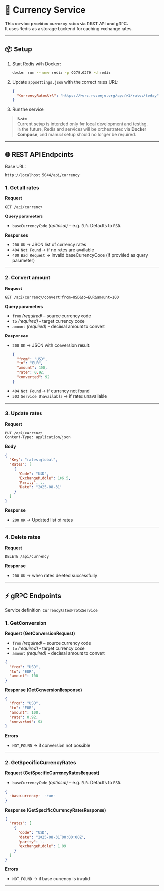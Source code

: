 # 💱 Currency Service

This service provides currency rates via REST API and gRPC.  
It uses Redis as a storage backend for caching exchange rates.

---

## 📦 Setup

1. Start Redis with Docker:
   ```bash
   docker run --name redis -p 6379:6379 -d redis
   ```

2. Update `appsettings.json` with the correct rates URL:
   ```json
   {
     "CurrencyRatesUrl": "https://kurs.resenje.org/api/v1/rates/today"
   }
   ```

3. Run the service

> **Note**  
> Current setup is intended only for local development and testing.  
> In the future, Redis and services will be orchestrated via **Docker Compose**, and manual setup should no longer be required.
---

## 🌐 REST API Endpoints

Base URL:
```
http://localhost:5044/api/currency
```

### 1. Get all rates
**Request**
```http
GET /api/currency
```

**Query parameters**
- `baseCurrencyCode` *(optional)* – e.g. `EUR`. Defaults to `RSD`.

**Responses**
- `200 OK` → JSON list of currency rates  
- `404 Not Found` → if no rates are available  
- `400 Bad Request` → invalid baseCurrencyCode (if provided as query parameter)

---

### 2. Convert amount
**Request**
```http
GET /api/currency/convert?from=USD&to=EUR&amount=100
```

**Query parameters**
- `from` *(required)* – source currency code  
- `to` *(required)* – target currency code  
- `amount` *(required)* – decimal amount to convert  

**Responses**
- `200 OK` → JSON with conversion result:
  ```json
  {
    "from": "USD",
    "to": "EUR",
    "amount": 100,
    "rate": 0.92,
    "converted": 92
  }
  ```
- `404 Not Found` → if currency not found  
- `503 Service Unavailable` → if rates unavailable  

---

### 3. Update rates
**Request**
```http
PUT /api/currency
Content-Type: application/json
```

**Body**
```json
{
  "Key": "rates:global",
  "Rates": [
    {
      "Code": "USD",
      "ExchangeMiddle": 106.5,
      "Parity": 1,
      "Date": "2025-08-31"
    }
  ]
}
```

**Response**
- `200 OK` → Updated list of rates  

---

### 4. Delete rates
**Request**
```http
DELETE /api/currency
```

**Response**
- `200 OK` → when rates deleted successfully  

---

## ⚡ gRPC Endpoints

Service definition: `CurrencyRatesProtoService`

### 1. GetConversion
**Request (GetConversionRequest)**

- `from` *(required)* – source currency code  
- `to` *(required)* – target currency code  
- `amount` *(required)* – decimal amount to convert  

```json
{
  "from": "USD",
  "to": "EUR",
  "amount": 100
}
```

**Response (GetConversionResponse)**
```json
{
  "from": "USD",
  "to": "EUR",
  "amount": 100,
  "rate": 0.92,
  "converted": 92
}
```

**Errors**
- `NOT_FOUND` → if conversion not possible  

---

### 2. GetSpecificCurrencyRates
**Request (GetSpecificCurrencyRatesRequest)**

- `baseCurrencyCode` *(optional)* – e.g. `EUR`. Defaults to `RSD`.

```json
{
  "baseCurrency": "EUR"
}
```

**Response (GetSpecificCurrencyRatesResponse)**
```json
{
  "rates": [
    {
      "code": "USD",
      "date": "2025-08-31T00:00:00Z",
      "parity": 1,
      "exchangeMiddle": 1.09
    }
  ]
}
```

**Errors**
- `NOT_FOUND` → if base currency is invalid  

---

